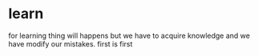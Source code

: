 # learn
for learning
thing will happens
but we have to acquire knowledge and we have modify our mistakes.
first is first
